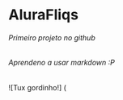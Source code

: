 # AluraFliqs

###### Primeiro projeto no github
###### Aprendeno a usar markdown :P
![Tux gordinho!] (
